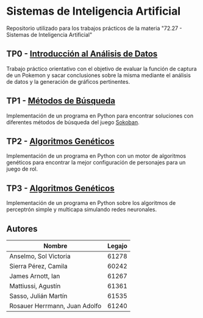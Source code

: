 # Sistemas de Inteligencia Artificial
Repositorio utilizado para los trabajos prácticos de la materia "72.27 - Sistemas de Inteligencia Artificial"

## TP0 - [Introducción al Análisis de Datos](https://github.com/Ian-Arnott/TPs-SIA/tree/master/Tp0)

Trabajo práctico orientativo con el objetivo de evaluar la función de captura de un Pokemon y sacar conclusiones sobre la misma mediante el análisis de datos y la generación de gráficos pertinentes.

## TP1 - [Métodos de Búsqueda](https://github.com/Ian-Arnott/TPs-SIA/tree/master/Tp1)

Implementación de un programa en Python para encontrar soluciones con diferentes métodos de búsqueda del juego [Sokoban](http://www.game-sokoban.com/index.php?mode=level&lid=200).

## TP2 - [Algoritmos Genéticos](https://github.com/Ian-Arnott/TPs-SIA/tree/master/Tp2)

Implementación de un programa en Python con un motor de algoritmos genéticos para encontrar la mejor configuración de personajes para un juego de rol.

## TP3 - [Algoritmos Genéticos](https://github.com/Ian-Arnott/TPs-SIA/tree/master/Tp3)

Implementación de un programa en Python sobre los algoritmos de perceptrón simple y multicapa simulando redes neuronales.

## Autores
Nombre | Legajo
-------|--------
Anselmo, Sol Victoria | 61278
Sierra Pérez, Camila | 60242
James Arnott, Ian | 61267
Mattiussi, Agustín | 61361
Sasso, Julián Martín | 61535
Rosauer Herrmann, Juan Adolfo | 61240
